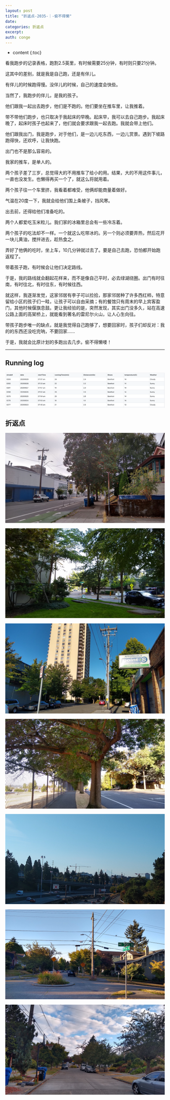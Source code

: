 ```yaml
---
layout: post
title: "折返点-2035-｜-偷不得懒"
date:
categories: 折返点
excerpt:
auth: conge
---
```

* content
{:toc}

看我跑步的记录表格，跑割2.5英里，有时候需要25分钟，有时则只要21分钟。

这其中的差别，就是我是自己跑，还是有伴儿。

有伴儿的时候跑得慢。没伴儿的时候，自己的速度会快些。

当然了，我跑步的伴儿，是我的孩子。

他们跟我一起出去跑步，他们是不跑的。他们要坐在推车里，让我推着。

带不带他们跑步，也只取决于我起床的早晚。起床早，我可以去自己跑步。我起床晚了，起床时孩子也起来了，他们就会要求跟我一起去跑。我就会带上他们。

他们跟我出门，我是跑步，对于他们，是一边儿吃东西，一边儿赏景。遇到下坡路跑得快，还欢呼，让我快跑。

出门也不是那么容易的。

我家的推车，是单人的。

两个孩子差了三岁，总觉得大的不用推车了给小的用。结果，大的不用这件事儿，一直也没发生。也懒得再买一个了，就这么将就用着。

两个孩子往一个车里挤，我看着都难受，他俩却能商量着做好。

气温在20度一下，我就会给他们围上条被子，挡风寒。

出去前，还得给他们准备吃的。

两个人都爱吃玉米粒儿。我们家的冰箱里总会有一些冷冻着。

两个孩子的吃法却不一样。一个就这么吃带冰的。另一个则必须要弄热，然后花开一块儿黄油，搅拌进去，趁热食之。

弄好了他俩的吃时，坐上车，10几分钟就过去了。要是自己去跑，恐怕都开始跑返程了。

带着孩子跑，有时候会让他们决定路线。

于是，我的路线就会翻起花样来，而不是像自己平时，必去绿湖绕圈。出门有时往南，有时往北，有时往东，有时候往西。

就这样，我逐渐发觉，这家邻居有李子可以捡拾，那家邻居种了许多西红柿，特意留给小区的孩子们一畦，让孩子可以自由采摘；有的餐馆只有周末的早上宾客盈门，其他时候偃旗息鼓。更让我经验的是，突然发现，其实出门没多久，站在高速公路上面的高架桥上，就能看到著名的雷尼尔火山，让人心生向往。

带孩子跑步唯一的缺点，就是我觉得自己跑够了，想要回家时，孩子们却反对：我的的东西还没吃完呐，不要回家……

于是，我就会比原计划的多跑出去几步。偷不得懒喽！

----


## Running log
![Running log, week 35, 2020](/assets/images/折返点/118382-1bfa5209d0c2c963.png)

## 折返点
![20200823.jpg](/assets/images/折返点/118382-cfc5040e5b9fa103.jpg)

![20200824.jpg](/assets/images/折返点/118382-b08aadce8395e1ce.jpg)

![20200825.jpg](/assets/images/折返点/118382-0935e319a3d6b99c.jpg)

![20200826.jpg](/assets/images/折返点/118382-85758550f6700407.jpg)

![20200827.jpg](/assets/images/折返点/118382-41baf31263bd9382.jpg)

![20200828.jpg](/assets/images/折返点/118382-e91d66cbece88bf3.jpg)

![20200829.jpg](/assets/images/折返点/118382-4f1355cb6781744d.jpg)
